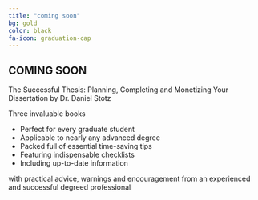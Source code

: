 ```yaml
---
title: "coming soon"
bg: gold
color: black
fa-icon: graduation-cap
---
```


## COMING SOON

The Successful Thesis: Planning, Completing and Monetizing Your Dissertation
by Dr. Daniel Stotz

Three invaluable books

*  Perfect for every graduate student
*  Applicable to nearly any advanced degree
*  Packed full of essential time-saving tips
*  Featuring indispensable checklists
*  Including up-to-date information

 with practical advice, warnings and encouragement
from an experienced and successful degreed professional
